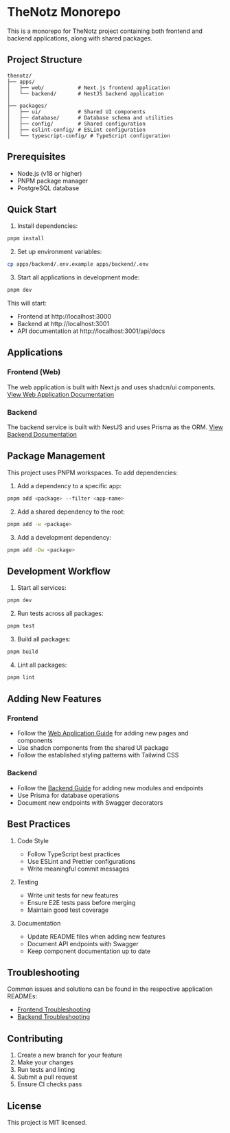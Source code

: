 # TheNotz Monorepo

This is a monorepo for TheNotz project containing both frontend and backend applications, along with shared packages.

## Project Structure

```
thenotz/
├── apps/
│   ├── web/           # Next.js frontend application
│   └── backend/       # NestJS backend application
│
├── packages/
│   ├── ui/            # Shared UI components
│   ├── database/      # Database schema and utilities
│   ├── config/        # Shared configuration
│   ├── eslint-config/ # ESLint configuration
│   └── typescript-config/ # TypeScript configuration
```

## Prerequisites

- Node.js (v18 or higher)
- PNPM package manager
- PostgreSQL database

## Quick Start

1. Install dependencies:
```bash
pnpm install
```

2. Set up environment variables:
```bash
cp apps/backend/.env.example apps/backend/.env
```

3. Start all applications in development mode:
```bash
pnpm dev
```

This will start:
- Frontend at http://localhost:3000
- Backend at http://localhost:3001
- API documentation at http://localhost:3001/api/docs

## Applications

### Frontend (Web)
The web application is built with Next.js and uses shadcn/ui components. 
[View Web Application Documentation](apps/web/README.md)

### Backend
The backend service is built with NestJS and uses Prisma as the ORM.
[View Backend Documentation](apps/backend/README.md)

## Package Management

This project uses PNPM workspaces. To add dependencies:

1. Add a dependency to a specific app:
```bash
pnpm add <package> --filter <app-name>
```

2. Add a shared dependency to the root:
```bash
pnpm add -w <package>
```

3. Add a development dependency:
```bash
pnpm add -Dw <package>
```

## Development Workflow

1. Start all services:
```bash
pnpm dev
```

2. Run tests across all packages:
```bash
pnpm test
```

3. Build all packages:
```bash
pnpm build
```

4. Lint all packages:
```bash
pnpm lint
```

## Adding New Features

### Frontend
- Follow the [Web Application Guide](apps/web/README.md) for adding new pages and components
- Use shadcn components from the shared UI package
- Follow the established styling patterns with Tailwind CSS

### Backend
- Follow the [Backend Guide](apps/backend/README.md) for adding new modules and endpoints
- Use Prisma for database operations
- Document new endpoints with Swagger decorators

## Best Practices

1. Code Style
   - Follow TypeScript best practices
   - Use ESLint and Prettier configurations
   - Write meaningful commit messages

2. Testing
   - Write unit tests for new features
   - Ensure E2E tests pass before merging
   - Maintain good test coverage

3. Documentation
   - Update README files when adding new features
   - Document API endpoints with Swagger
   - Keep component documentation up to date

## Troubleshooting

Common issues and solutions can be found in the respective application READMEs:
- [Frontend Troubleshooting](apps/web/README.md#troubleshooting)
- [Backend Troubleshooting](apps/backend/README.md#troubleshooting)

## Contributing

1. Create a new branch for your feature
2. Make your changes
3. Run tests and linting
4. Submit a pull request
5. Ensure CI checks pass

## License

This project is MIT licensed. 